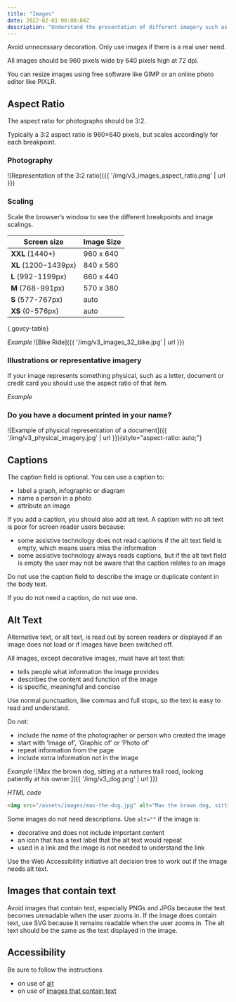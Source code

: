 ```yaml
---
title: "Images"
date: 2022-02-01 00:00:04Z
description: "Understand the presentation of different imagery such as the aspect ratio, how the images scale, and how to write alternative text."
--- 
```


Avoid unnecessary decoration. Only use images if there is a real user need.  

All images should be 960 pixels wide by 640 pixels high at 72 dpi.  

You can resize images using free software like GIMP or an online photo editor like PIXLR.
## Aspect Ratio

The aspect ratio for photographs should be 3:2.  

Typically a 3:2 aspect ratio is 960×640 pixels, but scales accordingly for each breakpoint.

### Photography
![Representation of the 3:2 ratio]({{ '/img/v3_images_aspect_ratio.png' | url }})

### Scaling
Scale the browser’s window to see the different breakpoints and image scalings.

| Screen size          | Image Size |
| -------------------- | ---------- |
| **XXL** (1440+)      | 960 x 640  |
| **XL** (1200-1439px) | 840 x 560  |
| **L** (992-1199px)   | 660 x 440  |
| **M** (768-991px)    | 570 x 380  |
| **S** (577-767px)    | auto       |
| **XS** (0-576px)     | auto       |

{.govcy-table}

*Example*
![Bike Ride]({{ '/img/v3_images_32_bike.jpg' | url }})

### Illustrations or representative imagery
If your image represents something physical, such as a letter, document or credit card you should use the aspect ratio of that item.

*Example*

<div class="govcy-container govcy-p-4 govcy-br-1 govcy-br-standard govcy-mb-4">

### Do you have a document printed in your name?

![Example of physical representation of a document]({{ '/img/v3_physical_imagery.jpg' | url }}){style="aspect-ratio: auto;"}
</div>

## Captions

The caption field is optional. You can use a caption to:
- label a graph, infographic or diagram
- name a person in a photo
- attribute an image

If you add a caption, you should also add alt text. A caption with no alt text is poor for screen reader users because:
- some assistive technology does not read captions if the alt text field is empty, which means users miss the information
- some assistive technology always reads captions, but if the alt text field is empty the user may not be aware that the caption relates to an image

Do not use the caption field to describe the image or duplicate content in the body text.

If you do not need a caption, do not use one.
## Alt Text
Alternative text, or alt text, is read out by screen readers or displayed if an image does not load or if images have been switched off.  

All images, except decorative images, must have alt text that:
- tells people what information the image provides
- describes the content and function of the image
- is specific, meaningful and concise

Use normal punctuation, like commas and full stops, so the text is easy to read and understand.  

Do not:
- include the name of the photographer or person who created the image
- start with ‘Image of’, ‘Graphic of’ or ‘Photo of’
- repeat information from the page
- include extra information not in the image

*Example*
![Max the brown dog, sitting at a natures trail road, looking patiently at his owner.]({{ '/img/v3_dog.png' | url }})

*HTML code*
```html
<img src="/assets/images/max-the-dog.jpg" alt="Max the brown dog, sitting at a natures trail road, looking patiently at his owner.">
```

Some images do not need descriptions. Use `alt=""` if the image is:
- decorative and does not include important content
- an icon that has a text label that the alt text would repeat
- used in a link and the image is not needed to understand the link

Use the Web Accessibility initiative alt decision tree to work out if the image needs alt text.

## Images that contain text
Avoid images that contain text, especially PNGs and JPGs because the text becomes unreadable when the user zooms in. If the image does contain text, use SVG because it remains readable when the user zooms in. The alt text should be the same as the text displayed in the image.

## Accessibility
Be sure to follow the instructions 
- on use of [alt](#alt-text)
- on use of [images that contain text](#images-that-contain-text)